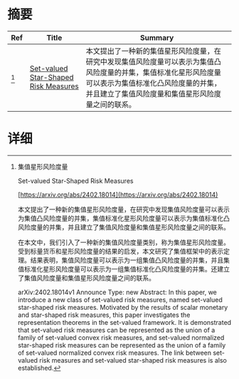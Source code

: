 # 摘要

| Ref | Title | Summary |
| --- | --- | --- |
| [^1] | [Set-valued Star-Shaped Risk Measures](https://arxiv.org/abs/2402.18014) | 本文提出了一种新的集值星形风险度量，在研究中发现集值风险度量可以表示为集值凸风险度量的并集，集值标准化星形风险度量可以表示为集值标准化凸风险度量的并集，并且建立了集值风险度量和集值星形风险度量之间的联系。 |

# 详细

[^1]: 集值星形风险度量

    Set-valued Star-Shaped Risk Measures

    [https://arxiv.org/abs/2402.18014](https://arxiv.org/abs/2402.18014)

    本文提出了一种新的集值星形风险度量，在研究中发现集值风险度量可以表示为集值凸风险度量的并集，集值标准化星形风险度量可以表示为集值标准化凸风险度量的并集，并且建立了集值风险度量和集值星形风险度量之间的联系。

    

    在本文中，我们引入了一种新的集值风险度量类别，称为集值星形风险度量。受到标量货币和星形风险度量的结果的启发，本文研究了集值框架中的表示定理。结果表明，集值风险度量可以表示为一组集值凸风险度量的并集，并且集值标准化星形风险度量可以表示为一组集值标准化凸风险度量的并集。还建立了集值风险度量和集值星形风险度量之间的联系。

    arXiv:2402.18014v1 Announce Type: new  Abstract: In this paper, we introduce a new class of set-valued risk measures, named set-valued star-shaped risk measures. Motivated by the results of scalar monetary and star-shaped risk measures, this paper investigates the representation theorems in the set-valued framework. It is demonstrated that set-valued risk measures can be represented as the union of a family of set-valued convex risk measures, and set-valued normalized star-shaped risk measures can be represented as the union of a family of set-valued normalized convex risk measures. The link between set-valued risk measures and set-valued star-shaped risk measures is also established.
    

